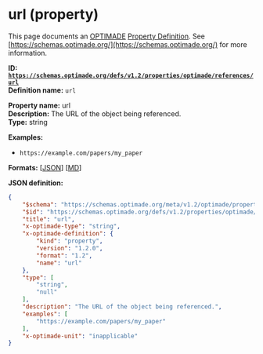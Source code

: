 # url (property)

This page documents an [OPTIMADE](https://www.optimade.org/) [Property Definition](https://schemas.optimade.org/#definitions). See [https://schemas.optimade.org/](https://schemas.optimade.org/) for more information.

**ID: [`https://schemas.optimade.org/defs/v1.2/properties/optimade/references/url`](https://schemas.optimade.org/defs/v1.2/properties/optimade/references/url)**  
**Definition name:** `url`

**Property name:** url  
**Description:** The URL of the object being referenced.  
**Type:** string  



**Examples:**

- `https://example.com/papers/my_paper`

**Formats:** [[JSON](url.json)] [[MD](url.md)]

**JSON definition:**

``` json
{
    "$schema": "https://schemas.optimade.org/meta/v1.2/optimade/property_definition.md",
    "$id": "https://schemas.optimade.org/defs/v1.2/properties/optimade/references/url",
    "title": "url",
    "x-optimade-type": "string",
    "x-optimade-definition": {
        "kind": "property",
        "version": "1.2.0",
        "format": "1.2",
        "name": "url"
    },
    "type": [
        "string",
        "null"
    ],
    "description": "The URL of the object being referenced.",
    "examples": [
        "https://example.com/papers/my_paper"
    ],
    "x-optimade-unit": "inapplicable"
}
```